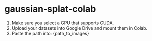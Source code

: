 # gaussian-splat-colab

1. Make sure you select a GPU that supports CUDA. <br />
2. Upload your datasets into Google Drive and mount them in Colab. <br />
3. Paste the path into: {path_to_images}
